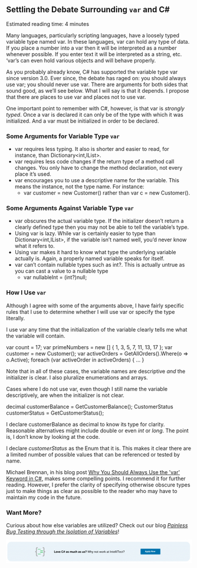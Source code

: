 
## Settling the Debate Surrounding `var` and C#

Estimated reading time: 4 minutes

Many languages, particularly scripting languages, have a loosely typed variable type named var. In these languages, var can hold any type of data. If you place a number into a var then it will be interpreted as a number whenever possible. If you enter text it will be interpreted as a string, etc. ‘var’s can even hold various objects and will behave properly.

As you probably already know, C# has supported the variable type var since version 3.0. Ever since, the debate has raged on: you should always use var; you should never use var. There are arguments for both sides that sound good, as we’ll see below. What I will say is that it depends. I propose that there are places to use var and places not to use var.

One important point to remember with C#, however, is that var is _strongly typed_. Once a var is declared it can only be of the type with which it was initialized. And a var must be initialized in order to be declared.

### Some Arguments for Variable Type `var`

- var requires less typing. It also is shorter and easier to read, for instance, than Dictionary<int,IList<string>>.
- var requires less code changes if the return type of a method call changes. You only have to change the method declaration, not every place it’s used.
- var encourages you to use a descriptive name for the variable. This means the instance, not the type name. For instance:
    - var customer = new Customer() rather than var c = new Customer().

### Some Arguments Against Variable Type `var`

- var obscures the actual variable type. If the initializer doesn’t return a clearly defined type then you may not be able to tell the variable’s type.
- Using var is lazy. While var is certainly easier to type than Dictionary<int,IList<string>>, if the variable isn’t named well, you’d never know what it refers to.
- Using var makes it hard to know what type the underlying variable actually is. Again, a properly named variable speaks for itself.
- var can’t contain nullable types such as int?. This is actually untrue as you can cast a value to a nullable type
    - var nullableInt = (int?)null;

### How I Use `var`

Although I agree with some of the arguments above, I have fairly specific rules that I use to determine whether I will use var or specify the type literally.

I use var any time that the initialization of the variable clearly tells me what the variable will contain.

var count = 17;
var primeNumbers = new \[\] { 1, 3, 5, 7, 11, 13, 17 };
var customer = new Customer();
var activeOrders = GetAllOrders().Where(o => o.Active);
foreach (var activeOrder in activeOrders) { … }

Note that in all of these cases, the variable names are descriptive _and_ the initializer is clear. I also pluralize enumerations and arrays.

Cases where I do not use var, even though I still name the variable descriptively, are when the initializer is not clear.

decimal customerBalance = GetCustomerBalance();
CustomerStatus customerStatus = GetCustomerStatus();

I declare customerBalance as decimal to know its type for clarity. Reasonable alternatives might include double or even _int_ or _long_. The point is, I don’t know by looking at the code.

I declare _customerStatus_ as the Enum that it is. This makes it clear there are a limited number of possible values that can be referenced or tested by name.

Michael Brennan, in his blog post [Why You Should Always Use the 'var' Keyword in C#](http://blog.michaelbrennan.net/2010/06/why-you-should-always-use-var-keyword.html), makes some compelling points. I recommend it for further reading. However, I prefer the clarity of specifying otherwise obscure types just to make things as clear as possible to the reader who may have to maintain my code in the future.

### Want More?

Curious about how else variables are utilized? Check out our blog _[Painless Bug Testing through the Isolation of Variables](/bug-testing-isolation-variables/)_!

![](https://raw.githubusercontent.com/worseTyler/MarkdownBlogs/main/2015/07/when-to-use-and-not-use-var-in-c/images/blog-job-ad-2-1024x129.png)
